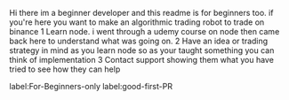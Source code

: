 Hi there im a beginner developer and this readme is for beginners too. if you're here you want to make an algorithmic trading robot 
to trade on binance 
1 Learn node. i went through a udemy course on node then came back here to understand what was going on. 
2 Have an idea or trading strategy in mind as you learn node so as your taught something you can think of implementation
3 Contact support showing them what you have tried to see how they can help

label:For-Beginners-only
label:good-first-PR
